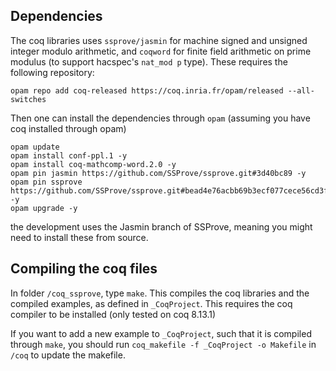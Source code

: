 ## Dependencies

The coq libraries uses `ssprove/jasmin` for machine signed and unsigned integer modulo arithmetic, and `coqword` for finite field arithmetic on prime modulus (to support hacspec's `nat_mod p` type). 
These requires the following repository:

```
opam repo add coq-released https://coq.inria.fr/opam/released --all-switches
```

Then one can install the dependencies through `opam` (assuming you have coq installed through opam)

```
opam update
opam install conf-ppl.1 -y
opam install coq-mathcomp-word.2.0 -y
opam pin jasmin https://github.com/SSProve/ssprove.git#3d40bc89 -y
opam pin ssprove https://github.com/SSProve/ssprove.git#bead4e76acbb69b3ecf077cece56cd3fbde501e3 -y
opam upgrade -y
```
the development uses the Jasmin branch of SSProve, meaning you might need to install these from source.

## Compiling the coq files

In folder `/coq_ssprove`, type `make`. This compiles the coq libraries and the compiled examples, as defined in `_CoqProject`.
This requires the coq compiler to be installed (only tested on coq 8.13.1)

If you want to add a new example to `_CoqProject`, such that it is compiled through `make`, you should run `coq_makefile -f _CoqProject -o Makefile` in `/coq` to update the makefile.
